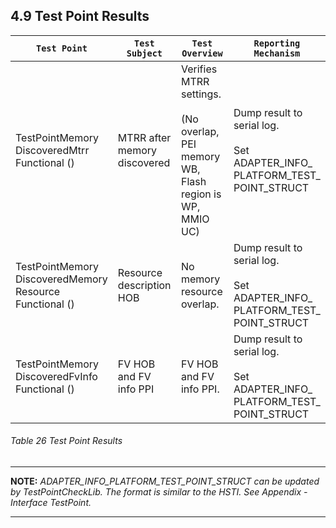 <!--- @file
  4.9 Test Point Results

  Copyright (c) 2019, Intel Corporation. All rights reserved.<BR>

  Redistribution and use in source (original document form) and 'compiled'
  forms (converted to PDF, epub, HTML and other formats) with or without
  modification, are permitted provided that the following conditions are met:

  1) Redistributions of source code (original document form) must retain the
     above copyright notice, this list of conditions and the following
     disclaimer as the first lines of this file unmodified.

  2) Redistributions in compiled form (transformed to other DTDs, converted to
     PDF, epub, HTML and other formats) must reproduce the above copyright
     notice, this list of conditions and the following disclaimer in the
     documentation and/or other materials provided with the distribution.

  THIS DOCUMENTATION IS PROVIDED BY TIANOCORE PROJECT "AS IS" AND ANY EXPRESS OR
  IMPLIED WARRANTIES, INCLUDING, BUT NOT LIMITED TO, THE IMPLIED WARRANTIES OF
  MERCHANTABILITY AND FITNESS FOR A PARTICULAR PURPOSE ARE DISCLAIMED. IN NO
  EVENT SHALL TIANOCORE PROJECT  BE LIABLE FOR ANY DIRECT, INDIRECT, INCIDENTAL,
  SPECIAL, EXEMPLARY, OR CONSEQUENTIAL DAMAGES (INCLUDING, BUT NOT LIMITED TO,
  PROCUREMENT OF SUBSTITUTE GOODS OR SERVICES; LOSS OF USE, DATA, OR PROFITS;
  OR BUSINESS INTERRUPTION) HOWEVER CAUSED AND ON ANY THEORY OF LIABILITY,
  WHETHER IN CONTRACT, STRICT LIABILITY, OR TORT (INCLUDING NEGLIGENCE OR
  OTHERWISE) ARISING IN ANY WAY OUT OF THE USE OF THIS DOCUMENTATION, EVEN IF
  ADVISED OF THE POSSIBILITY OF SUCH DAMAGE.

-->

## 4.9 Test Point Results

| `Test Point`                                                           | `Test Subject`                 | `Test Overview`                                                                             | `Reporting Mechanism`                                                                              |
| ---------------------------------------------------------------------- | ------------------------------ | ------------------------------------------------------------------------------------------  | -------------------------------------------------------------------------------------------------- |
| TestPointMemory<br />DiscoveredMtrr<br />Functional ()                 | MTRR after memory discovered   | Verifies MTRR settings.<br /><br />(No overlap, PEI memory WB, Flash region is WP, MMIO UC) | Dump result to serial log.<br /><br />Set ADAPTER\_INFO\_<br />PLATFORM\_TEST\_<br />POINT\_STRUCT |
| TestPointMemory<br />DiscoveredMemory<br />Resource<br />Functional () | Resource description HOB       | No memory resource overlap.                                                                 | Dump result to serial log.<br /><br />Set ADAPTER\_INFO\_<br />PLATFORM\_TEST\_<br />POINT\_STRUCT |
| TestPointMemory<br />DiscoveredFvInfo<br />Functional ()               | FV HOB and FV info PPI         | FV HOB and FV info PPI.                                                                     | Dump result to serial log.<br /><br />Set ADAPTER\_INFO\_<br />PLATFORM\_TEST\_<br />POINT\_STRUCT |

###### Table 26 Test Point Results

***
**NOTE:** _ADAPTER_INFO_PLATFORM_TEST_POINT_STRUCT can be updated by
TestPointCheckLib. The format is similar to the HSTI. See Appendix - Interface
TestPoint._
***
